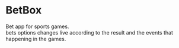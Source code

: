 # BetBox

Bet app for sports games.
</br>bets options changes live according to the result and the events that happening in the games.
